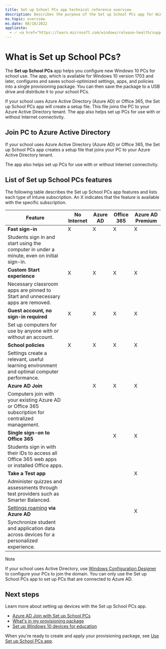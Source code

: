 ```yaml
---
title: Set up School PCs app technical reference overview
description: Describes the purpose of the Set up School PCs app for Windows 10 devices.
ms.topic: overview
ms.date: 08/10/2022
appliesto:
  - ✅ <a href="https://learn.microsoft.com/windows/release-health/supported-versions-windows-client" target="_blank">Windows 10</a>
---
```


# What is Set up School PCs?

The **Set up School PCs** app helps you configure new Windows 10 PCs for school use. The app, which is available for Windows 10 version 1703 and later, configures and saves school-optimized settings, apps, and policies into a single provisioning package. You can then save the package to a USB drive and distribute it to your school PCs.

If your school uses Azure Active Directory (Azure AD) or Office 365, the Set up
School PCs app will create a setup file. This file joins the PC to your Azure Active Directory tenant. The app also helps set up PCs for use with or without Internet connectivity.  

## Join PC to Azure Active Directory
If your school uses Azure Active Directory (Azure AD) or Office 365, the Set up
School PCs app creates a setup file that joins your PC to your Azure Active
Directory tenant. 

The app also helps set up PCs for use with or without Internet connectivity.

## List of Set up School PCs features
The following table describes the Set up School PCs app features and lists each type of Intune subscription. An X indicates that the feature is available with the specific subscription.

| Feature                                                                                                | No Internet | Azure AD | Office 365 | Azure AD Premium |
|--------------------------------------------------------------------------------------------------------|-------------|----------|------------|------------------|
| **Fast sign-in**                                                                                       | X           | X        | X          | X                |
| Students sign in and start using the computer in under a minute, even on initial sign-in.              |             |          |            |                  |
| **Custom Start experience**                                                                            | X           | X        | X          | X                |
| Necessary classroom apps are pinned to Start and unnecessary apps are removed.                         |             |          |            |                  |
| **Guest account, no sign-in required**                                                                 | X           | X        | X          | X                |
| Set up computers for use by anyone with or without an account.                                         |             |          |            |                  |
| **School policies**                                                                                    | X           | X        | X          | X                |
| Settings create a relevant, useful learning environment and optimal computer performance.              |             |          |            |                  |
| **Azure AD Join**                                                                                      |             | X        | X          | X                |
| Computers join with your existing Azure AD or Office 365 subscription for centralized management.      |             |          |            |                  |
| **Single sign-on to Office 365**                                                                       |             |          | X          | X                |
| Students sign in with their IDs to access all Office 365 web apps or installed Office apps.            |             |          |            |                  |
| **Take a Test app**                                                                                    |             |          |            | X                |
| Administer quizzes and assessments through test providers such as Smarter Balanced.                    |             |          |            |                  |
| [Settings roaming](/azure/active-directory/devices/enterprise-state-roaming-overview) **via Azure AD** |             |          |            | X                |
| Synchronize student and application data across devices for a personalized experience.                 |             |          |            |                  |

> [!NOTE]
>   If your school uses Active Directory, use [Windows Configuration
>   Designer](set-up-students-pcs-to-join-domain.md) 
>   to configure your PCs to join the domain. You can only use the Set up School
>   PCs app to set up PCs that are connected to Azure AD.

## Next steps  
Learn more about setting up devices with the Set up School PCs app.  
* [Azure AD Join with Set up School PCs](set-up-school-pcs-azure-ad-join.md)
* [What's in my provisioning package](set-up-school-pcs-provisioning-package.md)
* [Set up Windows 10 devices for education](set-up-windows-10.md) 

When you're ready to create and apply your provisioning package, see [Use Set up School PCs app](use-set-up-school-pcs-app.md).